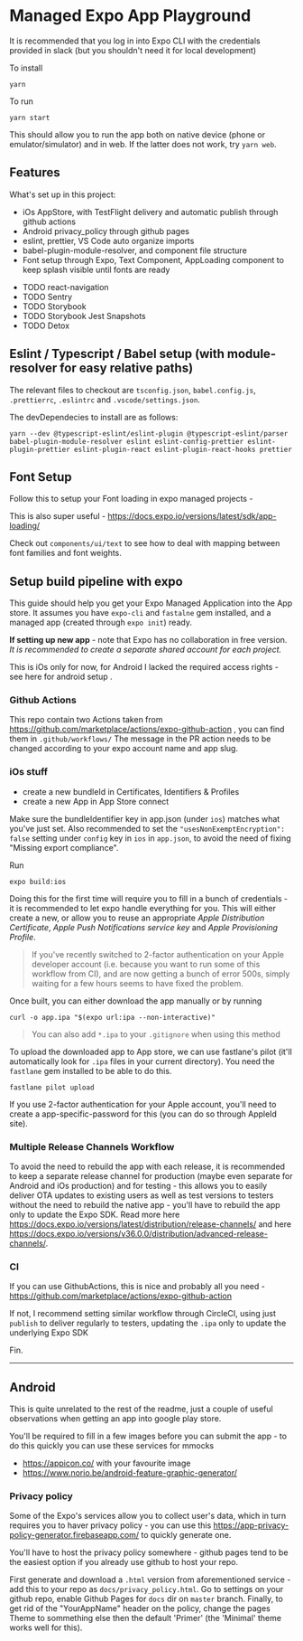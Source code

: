 # Managed Expo App Playground

It is recommended that you log in into Expo CLI with the credentials provided in slack (but you shouldn't need it for local development)

To install

```
yarn
```

To run

```
yarn start
```

This should allow you to run the app both on native device (phone or emulator/simulator) and in web. If the latter does not work, try `yarn web`.

## Features

What's set up in this project:

- iOs AppStore, with TestFlight delivery and automatic publish through github actions
- Android privacy_policy through github pages
- eslint, prettier, VS Code auto organize imports
- babel-plugin-module-resolver, and component file structure
- Font setup through Expo, Text Component, AppLoading component to keep splash visible until fonts are ready

* TODO react-navigation
* TODO Sentry
* TODO Storybook
* TODO Storybook Jest Snapshots
* TODO Detox

## Eslint / Typescript / Babel setup (with module-resolver for easy relative paths)

The relevant files to checkout are `tsconfig.json`, `babel.config.js`, `.prettierrc`, `.eslintrc` and `.vscode/settings.json`.

The devDependecies to install are as follows:

```
yarn --dev @typescript-eslint/eslint-plugin @typescript-eslint/parser babel-plugin-module-resolver eslint eslint-config-prettier eslint-plugin-prettier eslint-plugin-react eslint-plugin-react-hooks prettier
```

## Font Setup

Follow this to setup your Font loading in expo managed projects -

This is also super useful - https://docs.expo.io/versions/latest/sdk/app-loading/

Check out `components/ui/text` to see how to deal with mapping between font families and font weights.

## Setup build pipeline with expo

This guide should help you get your Expo Managed Application into the App store. It assumes you have `expo-cli` and `fastalne` gem installed, and a managed app (created through `expo init`) ready.

**If setting up new app** - note that Expo has no collaboration in free version. _It is recommended to create a separate shared account for each project._

This is iOs only for now, for Android I lacked the required access rights - see here for android setup .

### Github Actions

This repo contain two Actions taken from https://github.com/marketplace/actions/expo-github-action , you can find them in `.github/workflows/`
The message in the PR action needs to be changed according to your expo account name and app slug.

### iOs stuff

- create a new bundleId in Certificates, Identifiers & Profiles
- create a new App in App Store connect

Make sure the bundleIdentifier key in app.json (under `ios`) matches what you've just set. Also recommended to set the `"usesNonExemptEncryption": false` setting under `config` key in `ios` in `app.json`, to avoid the need of fixing "Missing export compliance".

Run

```
expo build:ios
```

Doing this for the first time will require you to fill in a bunch of credentials - it is recommended to let expo handle everything for you. This will either create a new, or allow you to reuse an appropriate _Apple Distribution Certificate_, _Apple Push Notifications service key_ and _Apple Provisioning Profile_.

> If you've recently switched to 2-factor authentication on your Apple developer account (i.e. because you want to run some of this workflow from CI), and are now getting a bunch of error 500s, simply waiting for a few hours seems to have fixed the problem.

Once built, you can either download the app manually or by running

```
curl -o app.ipa "$(expo url:ipa --non-interactive)"
```

> You can also add `*.ipa` to your `.gitignore` when using this method

To upload the downloaded app to App store, we can use fastlane's pilot (it'll automatically look for `.ipa` files in your current directory). You need the `fastlane` gem installed to be able to do this.

```
fastlane pilot upload
```

If you use 2-factor authentication for your Apple account, you'll need to create a app-specific-password for this (you can do so through AppleId site).

### Multiple Release Channels Workflow

To avoid the need to rebuild the app with each release, it is recommended to keep a separate release channel for production (maybe even separate for Android and iOs production) and for testing - this allows you to easily deliver OTA updates to existing users as well as test versions to testers without the need to rebuild the native app - you'll have to rebuild the app only to update the Expo SDK. Read more here https://docs.expo.io/versions/latest/distribution/release-channels/ and here https://docs.expo.io/versions/v36.0.0/distribution/advanced-release-channels/.

### CI

If you can use GithubActions, this is nice and probably all you need - https://github.com/marketplace/actions/expo-github-action

If not, I recommend setting similar workflow through CircleCI, using just `publish` to deliver regularly to testers, updating the `.ipa` only to update the underlying Expo SDK

Fin.

---

## Android

This is quite unrelated to the rest of the readme, just a couple of useful observations when getting an app into google play store.

You'll be required to fill in a few images before you can submit the app - to do this quickly you can use these services for mmocks

- https://appicon.co/ with your favourite image
- https://www.norio.be/android-feature-graphic-generator/

### Privacy policy

Some of the Expo's services allow you to collect user's data, which in turn requires you to haver privacy policy - you can use this https://app-privacy-policy-generator.firebaseapp.com/ to quickly generate one.

You'll have to host the privacy policy somewhere - github pages tend to be the easiest option if you already use github to host your repo.

First generate and download a `.html` version from aforementioned service - add this to your repo as `docs/privacy_policy.html`. Go to settings on your github repo, enable Github Pages for `docs` dir on `master` branch. Finally, to get rid of the "YourAppName" header on the policy, change the pages Theme to sommething else then the default 'Primer' (the 'Minimal' theme works well for this).
